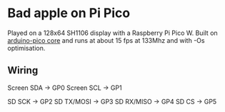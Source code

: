 # Bad apple on Pi Pico

Played on a 128x64 SH1106 display with a Raspberry Pi Pico W.
Built on [arduino-pico core](https://github.com/earlephilhower/arduino-pico) and runs at about 15 fps at 133Mhz and with -Os optimisation.

## Wiring

Screen SDA -> GP0
Screen SCL -> GP1

SD SCK -> GP2
SD TX/MOSI -> GP3
SD RX/MISO -> GP4
SD CS -> GP5



